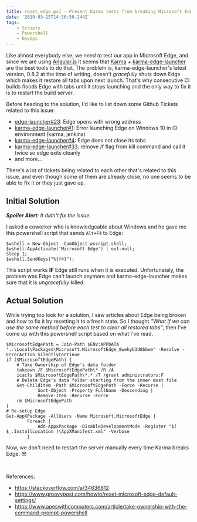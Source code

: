 ```yaml
---
title: reset_edge.ps1 — Prevent Karma tests from breaking Microsoft Edge
date: '2019-03-15T14:56:50.244Z'
tags:
    - Scripts
    - Powershell
    - DevOps
---
```


Like almost everybody else, we _need to_ test our app in Microsoft Edge, and since we are using <a href="https://angularjs.org/" target="_blank">Angular.js</a>
it seems that <a href="https://karma-runner.github.io/" target="_blank">Karma</a> + <a href="https://www.npmjs.com/package/karma-edge-launcher" target="_blank">karma-edge-launcher</a> are the best tools to
do that. The problem is, karma-edge-launcher's latest version, 0.8.2 at the time of writing, doesn't <em>gracefully</em> shuts down Edge which makes it restore
all tabs upon next launch. That's why consecutive CI builds floods Edge with tabs until it stops launching and the only way to fix it is to restart the build server.

<!--excerpt-->

Before heading to the solution, I'd like to list down some Github Tickets related to this issue:

* [edge-launcher#23](https://github.com/MicrosoftEdge/edge-launcher/issues/23): Edge opens with wrong address
* [karma-edge-launcher#1](https://github.com/karma-runner/karma-edge-launcher/issues/1): Error launching Edge on Windows 10 in CI environment (karma, jenkins)
* [karma-edge-launcher#4](https://github.com/karma-runner/karma-edge-launcher/issues/4): Edge does not close its tabs
* [karma-edge-launcher#33](https://github.com/nickmccurdy/karma-edge-launcher/pull/33): remove /f flag from kill command and call it twice so edge exits cleanly
* and more...

There's a lot of tickets being related to each other that's related to this issue, and even though some of them are already close, no one seems to be able to fix it
or they just gave up.

## Initial Solution
_**Spoiler Alert**: It didn't fix the issue._

I asked a coworker who is knowledgeable about Windows and he gave me this powershell script that sends `Alt+F4` to Edge:

```powershell{numberLines: true}
$wshell = New-Object -ComObject wscript.shell;
$wshell.AppActivate('Microsoft Edge') | out-null;
Sleep 1;
$wshell.SendKeys("%{f4}");
```

This script works **IF** Edge still runs when it is executed. Unfortunately, the problem was Edge can't launch anymore and karma-edge-launcher makes sure that
it is _ungracefully_ killed.

## Actual Solution

While trying too look for a solution, I saw articles about Edge being broken and how to fix it by resetting it to a fresh state.
So I thought _"What if we can use the same method before each test to clear all restored tabs"_, then I've come up with this powershell script
based on what I've read.

```powershell{numberLines: true}
$MicrosoftEdgePath = Join-Path $ENV:APPDATA "..\Local\Packages\Microsoft.MicrosoftEdge_8wekyb3d8bbwe" -Resolve -ErrorAction SilentlyContinue
if ($MicrosoftEdgePath) {
    # Take Ownership of Edge's data folder
    takeown /F $MicrosoftEdgePath\* /R /A
    icacls $MicrosoftEdgePath\*.* /T /grant administrators:F
    # Delete Edge's data folder starting from the inner most file
    Get-ChildItem -Path $MicrosoftEdgePath -Force -Recurse |
            Sort-Object -Property FullName -Descending |
            Remove-Item -Recurse -Force
    rm $MicrosoftEdgePath
}
# Re-setup Edge
Get-AppXPackage -AllUsers -Name Microsoft.MicrosoftEdge |
        Foreach {
            Add-AppxPackage -DisableDevelopmentMode -Register "$( $_.InstallLocation )\AppXManifest.xml" -Verbose
        }
```

Now, we don't need to restart the server manually every time Karma breaks Edge. 😎

<br>

References:
* https://stackoverflow.com/a/34636812
* https://www.groovypost.com/howto/reset-microsoft-edge-default-settings/
* https://www.apeswithcomputers.com/article/take-ownership-with-the-command-prompt-powershell
